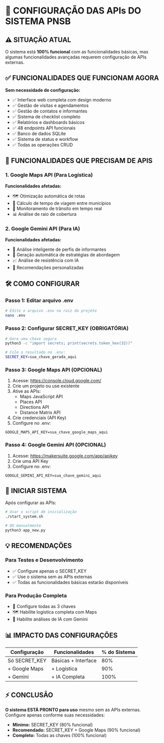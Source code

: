 # 🔧 CONFIGURAÇÃO DAS APIs DO SISTEMA PNSB

## ⚠️ SITUAÇÃO ATUAL

O sistema está **100% funcional** com as funcionalidades básicas, mas algumas funcionalidades avançadas requerem configuração de APIs externas.

## ✅ FUNCIONALIDADES QUE FUNCIONAM AGORA

**Sem necessidade de configuração:**
- ✅ Interface web completa com design moderno
- ✅ Gestão de visitas e agendamentos
- ✅ Gestão de contatos e informantes
- ✅ Sistema de checklist completo
- ✅ Relatórios e dashboards básicos
- ✅ 48 endpoints API funcionais
- ✅ Banco de dados SQLite
- ✅ Sistema de status e workflow
- ✅ Todas as operações CRUD

## 🔑 FUNCIONALIDADES QUE PRECISAM DE APIS

### 1. Google Maps API (Para Logística)
**Funcionalidades afetadas:**
- 🗺️ Otimização automática de rotas
- 📍 Cálculo de tempo de viagem entre municípios
- 🚗 Monitoramento de trânsito em tempo real
- 📊 Análise de raio de cobertura

### 2. Google Gemini API (Para IA)
**Funcionalidades afetadas:**
- 🧠 Análise inteligente de perfis de informantes
- 💬 Geração automática de estratégias de abordagem
- 📈 Análise de resistência com IA
- 🎯 Recomendações personalizadas

## 🛠️ COMO CONFIGURAR

### Passo 1: Editar arquivo .env

```bash
# Edite o arquivo .env na raiz do projeto
nano .env
```

### Passo 2: Configurar SECRET_KEY (OBRIGATÓRIA)

```bash
# Gere uma chave segura
python3 -c "import secrets; print(secrets.token_hex(32))"

# Cole o resultado no .env:
SECRET_KEY=sua_chave_gerada_aqui
```

### Passo 3: Google Maps API (OPCIONAL)

1. Acesse: https://console.cloud.google.com/
2. Crie um projeto ou use existente
3. Ative as APIs:
   - Maps JavaScript API
   - Places API  
   - Directions API
   - Distance Matrix API
4. Crie credenciais (API Key)
5. Configure no .env:

```
GOOGLE_MAPS_API_KEY=sua_chave_google_maps_aqui
```

### Passo 4: Google Gemini API (OPCIONAL)

1. Acesse: https://makersuite.google.com/app/apikey
2. Crie uma API Key
3. Configure no .env:

```
GOOGLE_GEMINI_API_KEY=sua_chave_gemini_aqui
```

## 🚀 INICIAR SISTEMA

Após configurar as APIs:

```bash
# Usar o script de inicialização
./start_system.sh

# OU manualmente
python3 app_new.py
```

## 💡 RECOMENDAÇÕES

### Para Testes e Desenvolvimento
- ✅ Configure apenas o SECRET_KEY
- ✅ Use o sistema sem as APIs externas
- ✅ Todas as funcionalidades básicas estarão disponíveis

### Para Produção Completa
- 🔑 Configure todas as 3 chaves
- 🗺️ Habilite logística completa com Maps
- 🧠 Habilite análises de IA com Gemini

## 📊 IMPACTO DAS CONFIGURAÇÕES

| Configuração | Funcionalidades | % do Sistema |
|-------------|----------------|--------------|
| Só SECRET_KEY | Básicas + Interface | 80% |
| + Google Maps | + Logística | 90% |
| + Gemini | + IA Completa | 100% |

## ⚡ CONCLUSÃO

**O sistema ESTÁ PRONTO para uso** mesmo sem as APIs externas. Configure apenas conforme suas necessidades:

- **Mínimo:** SECRET_KEY (80% funcional)
- **Recomendado:** SECRET_KEY + Google Maps (90% funcional)
- **Completo:** Todas as chaves (100% funcional)